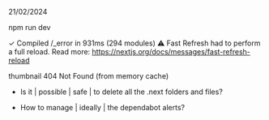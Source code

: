 21/02/2024

npm run dev

✓ Compiled /\_error in 931ms (294 modules)
⚠ Fast Refresh had to perform a full reload. Read more: https://nextjs.org/docs/messages/fast-refresh-reload

thumbnail 404 Not Found (from memory cache)

- Is it | possible | safe | to delete all the .next folders and files?

- How to manage | ideally | the dependabot alerts?
